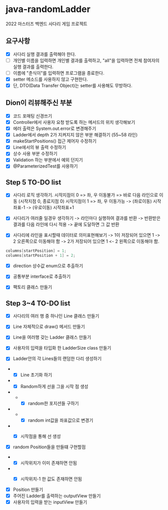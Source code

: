 # java-randomLadder
2022 마스터즈 백엔드 사다리 게임 프로젝트

## 요구사항
- [x] 사다리 실행 결과를 출력해야 한다.
- [ ] 개인별 이름을 입력하면 개인별 결과를 출력하고, "all"을 입력하면 전체 참여자의 실행 결과를 출력한다.
- [ ] 이름에 "춘식이"를 입력하면 프로그램을 종료한다.
- [x] setter 메소드를 사용하지 않고 구현한다.
- [x] 단, DTO(Data Transfer Object)는 setter를 사용해도 무방하다.

## Dion이 리뷰해주신 부분
- [x] 코드 포매팅 신경쓰기
- [x] Controller에서 사용자 요청 받도록 하는 메서드의 위치 생각해보기
- [x] 에러 출력은 System.out.error로 변경해주기
- [x] Ladder에서 depth 2가 지켜지지 않은 부분 해결하기 (55~58 라인)
- [x] makeStartPositions() 접근 제어자 수정하기
- [x] Line에서의 뷰 출력 수정하기
- [x] 상수 사용 부분 수정하기
- [x] Validation 하는 부분에서 예외 던지기
- [x] @ParameterizedTest를 사용하기

## Step 5 TO-DO list
- [x] 사다리 로직 생각하기.
시작지점이 0 => 좌, 우 이동불가 => 바로 다음 라인으로 이동 (시작지점 0, 종료지점 0)
시작지점이 1 => 좌, 우 이동가능
  -> (좌로이동) 시작좌표-1
  -> (우로이동) 시작좌표+1

- [x] 사다리가 여러줄 일경우 생각하기
  -> 라인마다 실행하여 결과를 반환 -> 반환받은 결과를 다음 라인에 다시 적용 -> 끝에 도달하면 그 값 반환

- [x] 사다리에 라인을 표시할때 데이터로 의미표현해보기
  -> 1이 저장되어 있으면 1 -> 2 오른쪽으로 이동해야 함
  -> 2가 저장되어 있으면 1 <- 2 왼쪽으로 이동해야 함.
```java
columns[startPosition] = 1;
columns[startPosition + 1] = 2;
```

- [x] direction 상수값 enum으로 추출하기
- [x] 공통부분 interface로 추출하기
- [x] 팩토리 클래스 만들기


## Step 3~4 TO-DO list
- [x] 사다리의 여러 행 중 하나인 Line 클래스 만들기
- [x] Line 자체적으로 draw() 메서드 만들기
- [x] Line을 여러행 갖는 Ladder 클래스 만들기
- [x] 사용자의 입력을 타입화 한 LadderSize class 만들기


- [x] Ladder안의 각 Lines들의 랜덤한 다리 생성하기
- -[x] Line 초기화 하기
- -[x] Random하게 선을 그을 시작 점 생성
- - -[x] random한 포지션들 구하기
- - -[x] random int값을 좌표값으로 변경기
- -[x] 시작점을 통해 선 생성


- [x] random Position들을 만들떄 구현할점
- -[x] 시작위치가 이미 존재하면 안됨
- -[x] 시작위치-1 한 값도 존재하면 안됨


- [x] Position 만들기
- [x] 주어진 Ladder를 출력하는 outputView 만들기
- [x] 사용자의 입력을 받는 inputView 만들기
